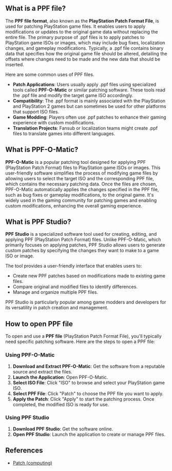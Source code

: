 ## What is a PPF file?

The **PPF file format**, also known as the **PlayStation Patch Format File**, is used for patching PlayStation game files. It enables users to apply modifications or updates to the original game data without replacing the entire file. The primary purpose of .ppf files is to apply patches to PlayStation game ISOs or images, which may include bug fixes, localization changes, and gameplay modifications. Typically, a .ppf file contains binary data that specifies how the original game file should be altered, detailing the offsets where changes need to be made and the new data that should be inserted.

Here are some common uses of PPF files.

-   **Patch Applications**: Users usually apply .ppf files using specialized tools called **PPF-O-Matic** or similar patching software. These tools read the .ppf file and modify the target game ISO accordingly.
-   **Compatibility**: The .ppf format is mainly associated with the PlayStation and PlayStation 2 games but can sometimes be used for other platforms that support ISO files.
-   **Game Modding**: Players often use .ppf patches to enhance their gaming experience with custom modifications.
-   **Translation Projects**: Fansub or localization teams might create .ppf files to translate games into different languages.

## What is PPF-O-Matic?

**PPF-O-Matic** is a popular patching tool designed for applying PPF (PlayStation Patch Format) files to PlayStation game ISOs or images. This user-friendly software simplifies the process of modifying game files by allowing users to select the target ISO and the corresponding PPF file, which contains the necessary patching data. Once the files are chosen, PPF-O-Matic automatically applies the changes specified in the PPF file, such as bug fixes or gameplay modifications, to the original game. It's widely used in the gaming community for patching games and enabling custom modifications, enhancing the overall gaming experience.

## What is PPF Studio?

**PPF Studio** is a specialized software tool used for creating, editing, and applying PPF (PlayStation Patch Format) files. Unlike PPF-O-Matic, which primarily focuses on applying patches, PPF Studio allows users to generate custom patches by specifying the changes they want to make to a game ISO or image.

The tool provides a user-friendly interface that enables users to:

-   Create new PPF patches based on modifications made to existing game files.
-   Compare original and modified files to identify differences.
-   Manage and organize multiple PPF files.

PPF Studio is particularly popular among game modders and developers for its versatility in patch creation and management.

## How to open PPF file

To open and use a **PPF file** (PlayStation Patch Format File), you'll typically need specific patching software. Here are the steps to open a PPF file:

### Using PPF-O-Matic

1.  **Download and Extract PPF-O-Matic**: Get the software from a reputable source and extract the files.
2.  **Launch the Application**: Open PPF-O-Matic.
3.  **Select ISO File**: Click "ISO" to browse and select your PlayStation game ISO.
4.  **Select PPF File**: Click "Patch" to choose the PPF file you want to apply.
5.  **Apply the Patch**: Click "Apply" to start the patching process. Once completed, the modified ISO is ready for use.

### Using PPF Studio

1.  **Download PPF Studio**: Get the software online.
2.  **Open PPF Studio**: Launch the application to create or manage PPF files.

## References
* [Patch (computing)](https://en.wikipedia.org/wiki/Patch_(computing))
